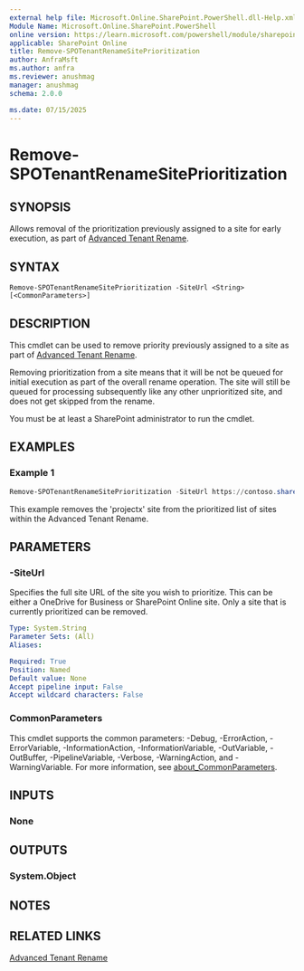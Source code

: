 ```yaml
---
external help file: Microsoft.Online.SharePoint.PowerShell.dll-Help.xml
Module Name: Microsoft.Online.SharePoint.PowerShell
online version: https://learn.microsoft.com/powershell/module/sharepoint-online/remove-spotenantrenamesiteprioritization
applicable: SharePoint Online
title: Remove-SPOTenantRenameSitePrioritization
author: AnfraMsft
ms.author: anfra
ms.reviewer: anushmag
manager: anushmag
schema: 2.0.0

ms.date: 07/15/2025
---
```


# Remove-SPOTenantRenameSitePrioritization
## SYNOPSIS
Allows removal of the prioritization previously assigned to a site for early execution, as part of [Advanced Tenant Rename](/sharepoint/change-your-sharepoint-domain-name#advanced-tenant-rename-preview).
## SYNTAX
```
Remove-SPOTenantRenameSitePrioritization -SiteUrl <String> [<CommonParameters>]
```
## DESCRIPTION
This cmdlet can be used to remove priority previously assigned to a site as part of [Advanced Tenant Rename](/sharepoint/change-your-sharepoint-domain-name#advanced-tenant-rename-preview).

Removing prioritization from a site means that it will be not be queued for initial execution as part of the overall rename operation. The site will still be queued for processing subsequently like any other unprioritized site, and does not get skipped from the rename.

You must be at least a SharePoint administrator to run the cmdlet.

## EXAMPLES

### Example 1

```powershell
Remove-SPOTenantRenameSitePrioritization -SiteUrl https://contoso.sharepoint.com/sites/projectx
```

This example removes the 'projectx' site from the prioritized list of sites within the Advanced Tenant Rename.

## PARAMETERS

### -SiteUrl

Specifies the full site URL of the site you wish to prioritize. This can be either a OneDrive for Business or SharePoint Online site. Only a site that is currently prioritized can be removed.

```yaml
Type: System.String
Parameter Sets: (All)
Aliases:

Required: True
Position: Named
Default value: None
Accept pipeline input: False
Accept wildcard characters: False
```

### CommonParameters

This cmdlet supports the common parameters: -Debug, -ErrorAction, -ErrorVariable, -InformationAction, -InformationVariable, -OutVariable, -OutBuffer, -PipelineVariable, -Verbose, -WarningAction, and -WarningVariable. For more information, see [about_CommonParameters](https://go.microsoft.com/fwlink/?LinkID=113216).

## INPUTS

### None

## OUTPUTS

### System.Object

## NOTES

## RELATED LINKS

[Advanced Tenant Rename](https://aka.ms/advancedtenantrename)

